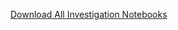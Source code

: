 [Download All Investigation Notebooks](https://download-directory.github.io/?url=https://github.com/coursekata/teaching-materials/tree/main/By%20Type%20(ABCD)/Investigation%20Notebooks)